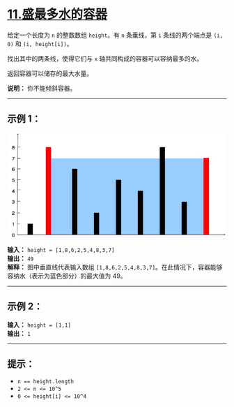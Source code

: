 # [11.盛最多水的容器](https://leetcode.cn/problems/container-with-most-water/description)

给定一个长度为 `n` 的整数数组 `height`。有 `n` 条垂线，第 `i` 条线的两个端点是 `(i, 0)` 和 `(i, height[i])`。

找出其中的两条线，使得它们与 `x` 轴共同构成的容器可以容纳最多的水。

返回容器可以储存的最大水量。

**说明：** 你不能倾斜容器。

---

## 示例 1：

![示例1](../images/11.盛最多水的容器.png)

**输入：** `height = [1,8,6,2,5,4,8,3,7]`  
**输出：** `49`  
**解释：** 图中垂直线代表输入数组 `[1,8,6,2,5,4,8,3,7]`。在此情况下，容器能够容纳水（表示为蓝色部分）的最大值为 49。

---

## 示例 2：

**输入：** `height = [1,1]`  
**输出：** `1`

---

## 提示：

- `n == height.length`
- `2 <= n <= 10^5`
- `0 <= height[i] <= 10^4` 